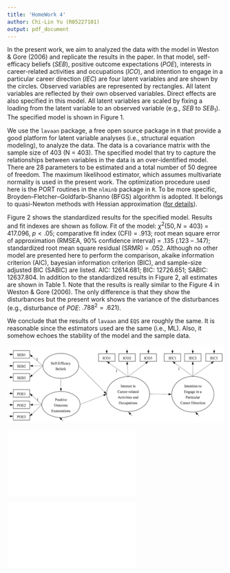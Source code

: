 ```yaml
---
title: 'HomeWork 4'
author: Chi-Lin Yu (R05227101)
output: pdf_document
---
```

In the present work, we aim to analyzed the data with the model in Weston & Gore (2006) and replicate the results in the paper. In that model, self-efficacy beliefs ($SEB$), positive outcome expectations ($POE$), interests in career-related activities and occupations ($ICO$), and intention to engage in a particular career direction ($IEC$) are four latent variables and are shown by the circles. Observed variables are represented by rectangles. All latent variables are reflected by their own observed variables. Direct effects are also specified in this model. All latent variables are scaled by fixing a loading from the latent variable to an observed variable (e.g., $SEB$ to $SEB_{1}$). The specified model is shown in Figure 1.

We use the `lavaan` package, a free open source package in `R` that provide a good platform for latent variable analyses (i.e., structural equation modeling), to analyze the data. The data is a covariance matrix with the sample size of 403 (N = 403). The specified model that try to capture the relationships between variables in the data is an over-identified model. There are 28 parameters to be estimated and a total number of 50 degree of freedom. The maximum likelihood estimator, which assumes multivariate normality is used in the present work. The optimization procedure used here is the PORT routines in the `nlminb` package in `R`. To be more specific, Broyden–Fletcher–Goldfarb–Shanno (BFGS) algorithm is adopted. It belongs to quasi-Newton methods with Hessian approximation ([for details](https://en.wikipedia.org/wiki/Broyden%E2%80%93Fletcher%E2%80%93Goldfarb%E2%80%93Shanno_algorithm)). 

Figure 2 shows the standardized results for the specified model. Results and fit indexes are shown as follow. Fit of the model: ${\chi}^2(50, N = 403)$ = $417.096$, $p < .05$; comparative fit index (CFI) = .913; root mean square error of approximation (RMSEA, 90% confidence interval) = .135 (.123 – .147); standardized root mean square residual (SRMR) = .052. Although no other model are presented here to perform the comparison, akaike information criterion (AIC), bayesian information criterion (BIC), and sample-size adjusted BIC (SABIC) are listed. AIC: 12614.681; BIC: 12726.651; SABIC: 12637.804. In addition to the standardized results in Figure 2, all estimates are shown in Table 1. Note that the results is really similar to the Figure 4 in Weston & Gore (2006). The only difference is that they show the disturbances but the present work shows the variance of the disturbances (e.g., disturbance of $POE$: $.788^2 = .621$). 

We conclude that the results of `lavaan` and `EQS` are roughly the same. It is reasonable since the estimators used are the same (i.e., ML). Also, it somehow echoes the stability of the model and the sample data.

![The specified model in the present work](Fig1_Demo.png)

![Standardized parameter estimates for the specified Model](Fig2_Rst.pdf)

![Details of the parameter estimates](Table1.pdf)
